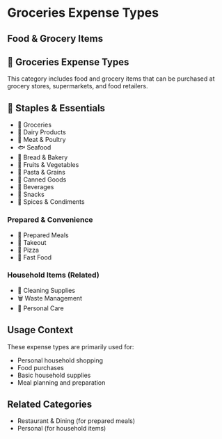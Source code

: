 # Groceries Expense Types

## Food & Grocery Items

## 🛒 Groceries Expense Types

This category includes food and grocery items that can be purchased at grocery stores, supermarkets, and food retailers.

## 🥫 Staples & Essentials
- 🛒 Groceries
- 🥛 Dairy Products
- 🥩 Meat & Poultry
- 🐟 Seafood
- 🍞 Bread & Bakery
- 🥦 Fruits & Vegetables
- 🍝 Pasta & Grains
- 🥫 Canned Goods
- 🧃 Beverages
- 🍫 Snacks
- 🧂 Spices & Condiments

### Prepared & Convenience
- 🍱 Prepared Meals
- 🥡 Takeout
- 🍕 Pizza
- 🍔 Fast Food

### Household Items (Related)
- 🧹 Cleaning Supplies
- 🗑️ Waste Management
- 🧴 Personal Care

## Usage Context
These expense types are primarily used for:
- Personal household shopping
- Food purchases
- Basic household supplies
- Meal planning and preparation

## Related Categories
- Restaurant & Dining (for prepared meals)
- Personal (for household items)
